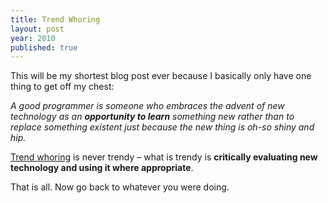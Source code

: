 ```yaml
---
title: Trend Whoring
layout: post
year: 2010
published: true
---
```


This will be my shortest blog post ever because I basically only have
one thing to get off my chest:

*A good programmer is someone who embraces the advent of new technology
as an **opportunity to learn** something new rather than to replace
something existent just because the new thing is oh-so shiny and hip.*

[Trend
whoring](http://www.urbandictionary.com/define.php?term=trendwhore) is
never trendy – what is trendy is **critically evaluating new technology
and using it where appropriate**.

That is all. Now go back to whatever you were doing.

